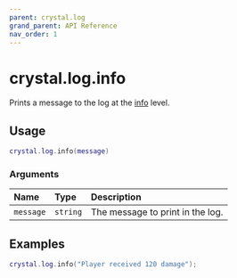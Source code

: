 ```yaml
---
parent: crystal.log
grand_parent: API Reference
nav_order: 1
---
```


# crystal.log.info

Prints a message to the log at the [info](verbosity) level.

## Usage

```lua
crystal.log.info(message)
```

### Arguments

| Name      | Type     | Description                      |
| :-------- | :------- | :------------------------------- |
| `message` | `string` | The message to print in the log. |

## Examples

```lua
crystal.log.info("Player received 120 damage");
```
